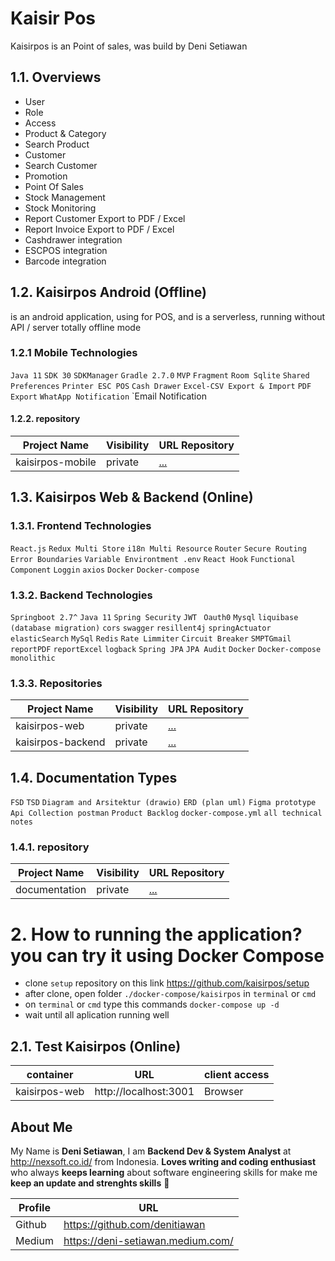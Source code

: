# Kaisir Pos
Kaisirpos is an Point of sales, was build by Deni Setiawan

## 1.1. Overviews
- User
- Role
- Access
- Product & Category
- Search Product
- Customer 
- Search Customer
- Promotion
- Point Of Sales
- Stock Management
- Stock Monitoring
- Report Customer Export to PDF / Excel
- Report Invoice Export to PDF / Excel
- Cashdrawer integration
- ESCPOS integration
- Barcode integration


## 1.2. Kaisirpos Android (Offline)
is an android application, using for POS, and is a serverless, running without API / server totally offline mode

### 1.2.1 Mobile Technologies
`Java 11`
`SDK 30`
`SDKManager`
`Gradle 2.7.0`
`MVP`
`Fragment`
`Room Sqlite`
`Shared Preferences`
`Printer ESC POS`
`Cash Drawer`
`Excel-CSV Export & Import`
`PDF Export`
`WhatApp Notification`
`Email Notification   



#### 1.2.2. repository
| Project Name     | Visibility  | URL Repository                                                          | 
|------------------|--------------|-------------------------------------------------------------------------|
| kaisirpos-mobile | private| [...](https://github.com/denitiawan/kaisir-mobile)|



## 1.3. Kaisirpos Web & Backend (Online)

### 1.3.1. Frontend Technologies
`React.js`
`Redux Multi Store`
`i18n Multi Resource`
`Router`
`Secure Routing`
`Error Boundaries`
`Variable Environtment .env`
`React Hook`
`Functional Component`
`Loggin`
`axios`
`Docker`
`Docker-compose`


### 1.3.2. Backend Technologies
`Springboot 2.7^`
`Java 11`
`Spring Security`
`JWT `
`Oauth0`
`Mysql`
`liquibase (database migration)`
`cors`
`swagger`
`resillent4j`
`springActuator`
`elasticSearch`
`MySql`
`Redis`
`Rate Limmiter`
`Circuit Breaker`
`SMPTGmail`
`reportPDF`
`reportExcel`
`logback`
`Spring JPA`
`JPA Audit`
`Docker`
`Docker-compose`
`monolithic`


### 1.3.3. Repositories
| Project Name     | Visibility  | URL Repository                                                          | 
|------------------|--------------|-------------------------------------------------------------|
| kaisirpos-web | private | [...](https://github.com/denitiawan/kaisirpos-web)  |
| kaisirpos-backend | private  | [...](https://github.com/denitiawan/kaisirpos-backend )               |



## 1.4. Documentation Types
`FSD`
`TSD`
`Diagram and Arsitektur (drawio)`
`ERD (plan uml)`
`Figma prototype`
`Api Collection postman`
`Product Backlog`
`docker-compose.yml`
`all technical notes`


### 1.4.1. repository
| Project Name     | Visibility  | URL Repository                                                          | 
|------------------|--------------|-------------------------------------------------------------------------|
| documentation | private | [...](https://github.com/denitiawan/kaisirpos-documentation )                  |


# 


# 2. How to running the application? you can try it using Docker Compose
- clone `setup` repository on this link https://github.com/kaisirpos/setup
- after clone, open folder `./docker-compose/kaisirpos` in `terminal` or `cmd`
- on `terminal` or `cmd` type this commands `docker-compose up -d`
- wait until all aplication running well

## 2.1.  Test Kaisirpos (Online)
| container     | URL      | client access |
|--------|--------------|--------------|
| kaisirpos-web  | http://localhost:3001 | Browser |



## About Me
My Name is **Deni Setiawan**, I am **Backend Dev & System Analyst** at http://nexsoft.co.id/ from Indonesia.
**Loves writing and coding enthusiast** who always **keeps learning** about software engineering skills for make me **keep an update and strenghts skills** 🚀

| Profile     | URL                                                          | 
|------------------|--------------|
| Github | https://github.com/denitiawan |
| Medium | https://deni-setiawan.medium.com/ |


